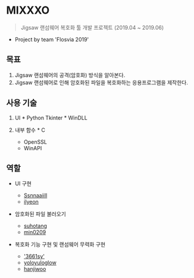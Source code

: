 # MIXXXO
> Jigsaw 랜섬웨어 복호화 툴 개발 프로젝트 (2019.04 ~ 2019.06)
- Project by team 'Flosvia 2019'

## 목표
  1. Jigsaw 랜섬웨어의 공격(암호화) 방식을 알아본다.
  2. Jigsaw 랜섬웨어로 인해 암호화된 파일을 복호화하는 응용프로그램을 제작한다.

## 사용 기술
  1. UI
    * Python Tkinter
    * WinDLL

  2. 내부 함수
    * C
      - OpenSSL
      - WinAPI

## 역할
* UI 구현
  - <a href="https://github.com/Ssnnaaiill">Ssnnaaiill<a/>
  - <a href="https://github.com/ilyeon">ilyeon<a/>

* 암호화된 파일 불러오기
  - <a href="https://github.com/suhotang">suhotang<a/>
  - <a href="https://github.com/min0209">min0209<a/>
 
* 복호화 기능 구현 및 랜섬웨어 무력화 구현
  - <a href="https://github.com/3661sy">'3661sy'<a/>
  - <a href="https://github.com/yoloyuloglow">yoloyuloglow<a/>
  - <a href="https://github.com/hanjiwoo">hanjiwoo<a/>
